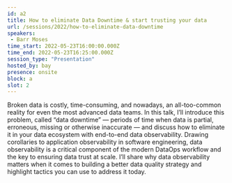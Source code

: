 ```yaml
---
id: a2
title: How to eliminate Data Downtime & start trusting your data
url: /sessions/2022/how-to-eliminate-data-downtime
speakers:
 - Barr Moses
time_start: 2022-05-23T16:00:00.000Z
time_end: 2022-05-23T16:25:00.000Z
session_type: "Presentation"
hosted_by: bay
presence: onsite
block: a
slot: 2
---
```


Broken data is costly, time-consuming, and nowadays, an all-too-common reality for even the most advanced data teams. In this talk, I’ll introduce this problem, called “data downtime” — periods of time when data is partial, erroneous, missing or otherwise inaccurate — and discuss how to eliminate it in your data ecosystem with end-to-end data observability. Drawing corollaries to application observability in software engineering, data observability is a critical component of the modern DataOps workflow and the key to ensuring data trust at scale. I’ll share why data observability matters when it comes to building a better data quality strategy and highlight tactics you can use to address it today.